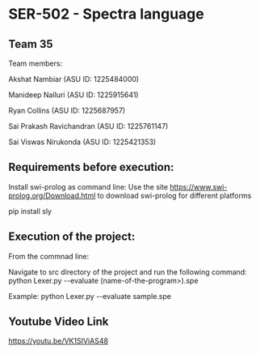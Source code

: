 # SER-502 - Spectra language

## Team 35


Team members:

Akshat Nambiar (ASU ID: 1225484000)

Manideep Nalluri (ASU ID: 1225915641)

Ryan Collins (ASU ID: 1225687957)

Sai Prakash Ravichandran (ASU ID: 1225761147)

Sai Viswas Nirukonda (ASU ID: 1225421353)


## Requirements before execution:

Install swi-prolog as command line: Use the site https://www.swi-prolog.org/Download.html to download swi-prolog for different platforms

pip install sly

## Execution of the project:

From the commnad line:

Navigate to src directory of the project and run the following command:
        python Lexer.py --evaluate (name-of-the-program>).spe

Example: python Lexer.py --evaluate sample.spe

## Youtube Video Link

https://youtu.be/VK1SIViAS48
